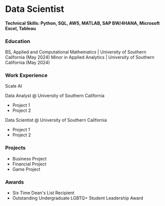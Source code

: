 # Data Scientist

#### Technical Skills: Python, SQL, AWS, MATLAB, SAP BW/4HANA, Microsoft Excel, Tableau

### Education
BS, Applied and Computational Mathematics | University of Southern California (May 2024)
Minor in Applied Analytics | University of Southern California (May 2024)

### Work Experience 

Scale AI

Data Analyst @ University of Southern California
- Project 1
- Project 2

Data Scientist @ University of Southern California
- Project 1
- Project 2

### Projects

- Business Project
- Financial Project
- Game Project

### Awards

- Six Time Dean's List Recipient
- Outstanding Undergraduate LGBTQ+ Student Leadership Award
